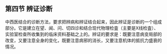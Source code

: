 ## 第四节 辨证诊断

中西医结合的诊断方法，要求把辨病和辨证结合起来，因此辨证是诊断的一个组成部分。它是建立在望、闻、问、切四诊和结合现代物理检査（主要是X线检査）、实验室检查所收集到的临床资料基础之上的。辨证的要求是：既要注意病变局部的改变，又要注意全身的变化，既要注意病邪的消长，又要注意机体的抵抗力盛衰的情况。
